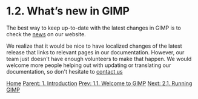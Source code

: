 # 1.2. What’s new in GIMP

The best way to keep up-to-date with the latest changes in GIMP is to check the [news](https://www.gimp.org/news/) on our website.

We realize that it would be nice to have localized changes of the latest release that links to relevant pages in our documentation. However, our team just doesn't have enough volunteers to make that happen. We would welcome more people helping out with updating or translating our documentation, so don't hesitate to [contact us](https://docs.gimp.org/help.html)

[Home](./00-home.md)
[Parent: 1. Introduction](./01-00-introduction.md)
[Prev: 1.1. Welcome to GIMP](./01-01-welcome-to-gimp.md)
[Next: 2.1. Running GIMP](./02-01-running-gimp.md)